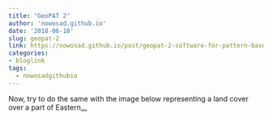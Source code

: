 ```yaml
---
title: "GeoPAT 2"
author: 'nowosad.github.io'
date: '2018-06-18'
slug: geopat-2
link: https://nowosad.github.io/post/geopat-2-software-for-pattern-based-spatial-and-temporal-analysis/
categories:
- bloglink
tags:
  - nowosadgithubio
---
```


Now, try to do the same with the image below representing a land cover over a part of Eastern[... <i class="fas fa-external-link-alt"></i>](https://nowosad.github.io/post/geopat-2-software-for-pattern-based-spatial-and-temporal-analysis/)

